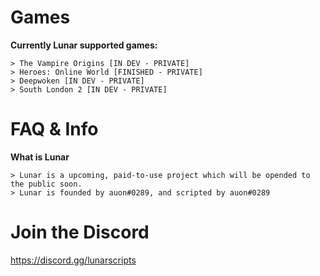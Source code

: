 # Games

**Currently Lunar supported games:**

    > The Vampire Origins [IN DEV - PRIVATE]
    > Heroes: Online World [FINISHED - PRIVATE]
    > Deepwoken [IN DEV - PRIVATE]
    > South London 2 [IN DEV - PRIVATE]
    
# FAQ & Info

**What is Lunar**

    > Lunar is a upcoming, paid-to-use project which will be opended to the public soon.
    > Lunar is founded by auon#0289, and scripted by auon#0289
    
# Join the Discord

https://discord.gg/lunarscripts
